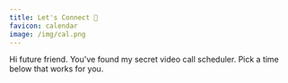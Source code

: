```yaml
---
title: Let's Connect 👋
favicon: calendar
image: /img/cal.png
---
```


Hi future friend. You've found my secret video call scheduler. Pick a time below that works for you.

<!-- Calendly inline widget begin -->
<div class="calendly-inline-widget" data-url="https://calendly.com/alexgrin?hide_landing_page_details=1&hide_gdpr_banner=1" style="min-width:320px;height:1000px;"></div>
<script type="text/javascript" src="https://assets.calendly.com/assets/external/widget.js" async></script>
<!-- Calendly inline widget end -->
